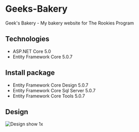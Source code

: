 # Geeks-Bakery
 Geek's Bakery - My bakery website for The Rookies Program

 ## Technologies
 - ASP.NET Core 5.0
 - Entity Framework Core 5.0.7

 ## Install package
 - Entity Framework Core Design 5.0.7
 - Entity Framework Core Sql Server 5.0.7
 - Entity Framework Core Tools 5.0.7

 ## Design
![Design show 1x](https://user-images.githubusercontent.com/44517184/124891722-71944c00-e003-11eb-98f4-ff0b2c456dad.png)

